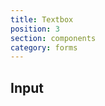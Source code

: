 ```yaml
---
title: Textbox
position: 3
section: components
category: forms
---
```


## Input

<preview name="textbox"></preview>
